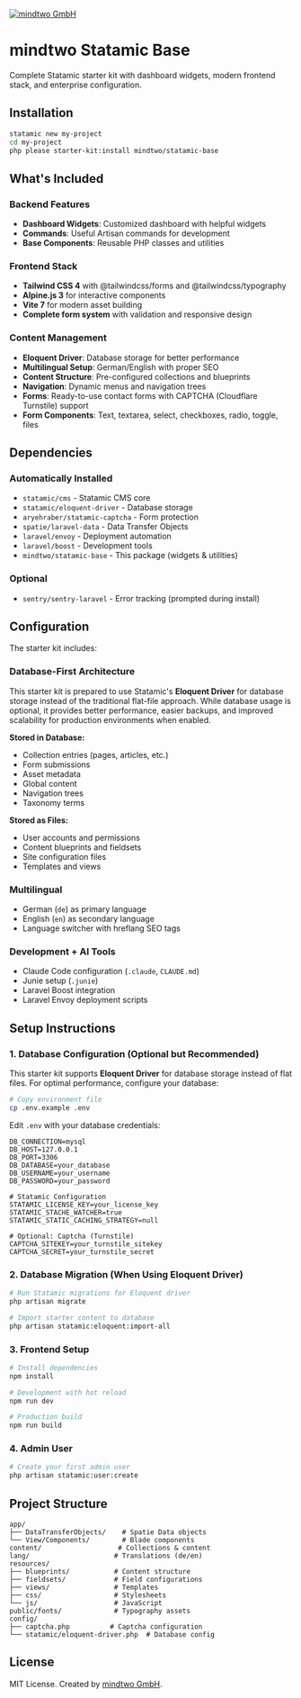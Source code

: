 [![mindtwo GmbH](https://www.mindtwo.de/downloads/doodles/github/repository-header.png)](https://www.mindtwo.de/)

# mindtwo Statamic Base

Complete Statamic starter kit with dashboard widgets, modern frontend stack, and enterprise configuration.

## Installation

```bash
statamic new my-project
cd my-project
php please starter-kit:install mindtwo/statamic-base
```

## What's Included

### Backend Features
- **Dashboard Widgets**: Customized dashboard with helpful widgets
- **Commands**: Useful Artisan commands for development
- **Base Components**: Reusable PHP classes and utilities

### Frontend Stack
- **Tailwind CSS 4** with @tailwindcss/forms and @tailwindcss/typography
- **Alpine.js 3** for interactive components  
- **Vite 7** for modern asset building
- **Complete form system** with validation and responsive design

### Content Management
- **Eloquent Driver**: Database storage for better performance
- **Multilingual Setup**: German/English with proper SEO
- **Content Structure**: Pre-configured collections and blueprints
- **Navigation**: Dynamic menus and navigation trees
- **Forms**: Ready-to-use contact forms with CAPTCHA (Cloudflare Turnstile) support
- **Form Components**: Text, textarea, select, checkboxes, radio, toggle, files

## Dependencies

### Automatically Installed
- `statamic/cms` - Statamic CMS core
- `statamic/eloquent-driver` - Database storage
- `aryehraber/statamic-captcha` - Form protection
- `spatie/laravel-data` - Data Transfer Objects
- `laravel/envoy` - Deployment automation
- `laravel/boost` - Development tools
- `mindtwo/statamic-base` - This package (widgets & utilities)

### Optional
- `sentry/sentry-laravel` - Error tracking (prompted during install)

## Configuration

The starter kit includes:

### Database-First Architecture

This starter kit is prepared to use Statamic's **Eloquent Driver** for database storage instead of the traditional flat-file approach. While database usage is optional, it provides better performance, easier backups, and improved scalability for production environments when enabled.

**Stored in Database:**
- Collection entries (pages, articles, etc.)
- Form submissions
- Asset metadata
- Global content
- Navigation trees
- Taxonomy terms

**Stored as Files:**
- User accounts and permissions
- Content blueprints and fieldsets
- Site configuration files
- Templates and views

### Multilingual
- German (`de`) as primary language
- English (`en`) as secondary language
- Language switcher with hreflang SEO tags

### Development + AI Tools
- Claude Code configuration (`.claude`, `CLAUDE.md`)
- Junie setup (`.junie`)
- Laravel Boost integration 
- Laravel Envoy deployment scripts

## Setup Instructions

### 1. Database Configuration (Optional but Recommended)

This starter kit supports **Eloquent Driver** for database storage instead of flat files. For optimal performance, configure your database:

```bash
# Copy environment file
cp .env.example .env
```

Edit `.env` with your database credentials:
```env
DB_CONNECTION=mysql
DB_HOST=127.0.0.1
DB_PORT=3306
DB_DATABASE=your_database
DB_USERNAME=your_username
DB_PASSWORD=your_password

# Statamic Configuration
STATAMIC_LICENSE_KEY=your_license_key
STATAMIC_STACHE_WATCHER=true
STATAMIC_STATIC_CACHING_STRATEGY=null

# Optional: Captcha (Turnstile)
CAPTCHA_SITEKEY=your_turnstile_sitekey
CAPTCHA_SECRET=your_turnstile_secret
```

### 2. Database Migration (When Using Eloquent Driver)

```bash
# Run Statamic migrations for Eloquent driver
php artisan migrate

# Import starter content to database
php artisan statamic:eloquent:import-all
```

### 3. Frontend Setup

```bash
# Install dependencies
npm install

# Development with hot reload
npm run dev

# Production build
npm run build
```

### 4. Admin User

```bash
# Create your first admin user
php artisan statamic:user:create
```

## Project Structure

```
app/
├── DataTransferObjects/    # Spatie Data objects
└── View/Components/        # Blade components
content/                   # Collections & content
lang/                     # Translations (de/en)
resources/
├── blueprints/           # Content structure
├── fieldsets/            # Field configurations
├── views/                # Templates
├── css/                  # Stylesheets
└── js/                   # JavaScript
public/fonts/             # Typography assets
config/
├── captcha.php          # Captcha configuration
└── statamic/eloquent-driver.php  # Database config
```

## License

MIT License. Created by [mindtwo GmbH](https://www.mindtwo.de/).
